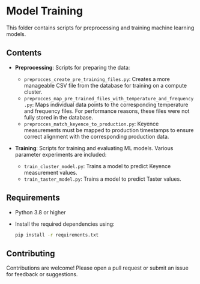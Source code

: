 # Model Training

This folder contains scripts for preprocessing and training machine learning models.

## Contents

* **Preprocessing**: Scripts for preparing the data:

  * `preprocces_create_pre_training_files.py`: Creates a more manageable CSV file from the database for training on a compute cluster.
  * `preprocces_map_pre_trained_files_with_temperature_and_frequency.py`: Maps individual data points to the corresponding temperature and frequency files. For performance reasons, these files were not fully stored in the database.
  * `preprocces_match_keyence_to_production.py`: Keyence measurements must be mapped to production timestamps to ensure correct alignment with the corresponding production data.

* **Training**: Scripts for training and evaluating ML models. Various parameter experiments are included:

  * `train_cluster_model.py`: Trains a model to predict Keyence measurement values.
  * `train_taster_model.py`: Trains a model to predict Taster values.

## Requirements

* Python 3.8 or higher
* Install the required dependencies using:

  ```bash
  pip install -r requirements.txt
  ```

## Contributing

Contributions are welcome! Please open a pull request or submit an issue for feedback or suggestions.

